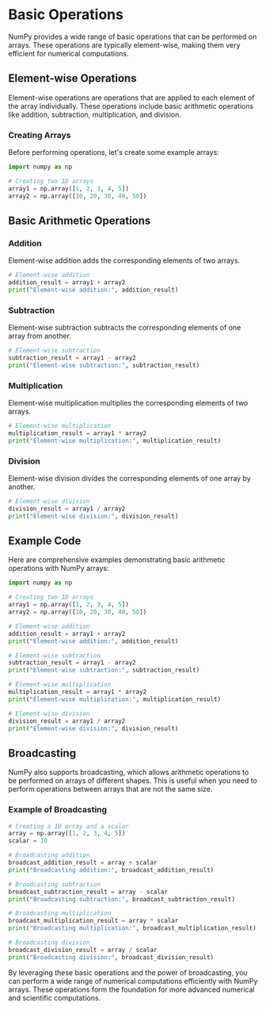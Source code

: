 # Basic Operations
NumPy provides a wide range of basic operations that can be performed on arrays. These operations are typically element-wise, making them very efficient for numerical computations.

## Element-wise Operations
Element-wise operations are operations that are applied to each element of the array individually. These operations include basic arithmetic operations like addition, subtraction, multiplication, and division.

### Creating Arrays
Before performing operations, let's create some example arrays:

```python
import numpy as np

# Creating two 1D arrays
array1 = np.array([1, 2, 3, 4, 5])
array2 = np.array([10, 20, 30, 40, 50])
```

## Basic Arithmetic Operations
### Addition
Element-wise addition adds the corresponding elements of two arrays.

```python
# Element-wise addition
addition_result = array1 + array2
print("Element-wise addition:", addition_result)
```

### Subtraction
Element-wise subtraction subtracts the corresponding elements of one array from another.

```python
# Element-wise subtraction
subtraction_result = array1 - array2
print("Element-wise subtraction:", subtraction_result)
```

### Multiplication
Element-wise multiplication multiplies the corresponding elements of two arrays.

```python
# Element-wise multiplication
multiplication_result = array1 * array2
print("Element-wise multiplication:", multiplication_result)
```

### Division
Element-wise division divides the corresponding elements of one array by another.

```python
# Element-wise division
division_result = array1 / array2
print("Element-wise division:", division_result)
```

## Example Code
Here are comprehensive examples demonstrating basic arithmetic operations with NumPy arrays:

```python
import numpy as np

# Creating two 1D arrays
array1 = np.array([1, 2, 3, 4, 5])
array2 = np.array([10, 20, 30, 40, 50])

# Element-wise addition
addition_result = array1 + array2
print("Element-wise addition:", addition_result)

# Element-wise subtraction
subtraction_result = array1 - array2
print("Element-wise subtraction:", subtraction_result)

# Element-wise multiplication
multiplication_result = array1 * array2
print("Element-wise multiplication:", multiplication_result)

# Element-wise division
division_result = array1 / array2
print("Element-wise division:", division_result)
```

## Broadcasting
NumPy also supports broadcasting, which allows arithmetic operations to be performed on arrays of different shapes. This is useful when you need to perform operations between arrays that are not the same size.

### Example of Broadcasting
```python
# Creating a 1D array and a scalar
array = np.array([1, 2, 3, 4, 5])
scalar = 10

# Broadcasting addition
broadcast_addition_result = array + scalar
print("Broadcasting addition:", broadcast_addition_result)

# Broadcasting subtraction
broadcast_subtraction_result = array - scalar
print("Broadcasting subtraction:", broadcast_subtraction_result)

# Broadcasting multiplication
broadcast_multiplication_result = array * scalar
print("Broadcasting multiplication:", broadcast_multiplication_result)

# Broadcasting division
broadcast_division_result = array / scalar
print("Broadcasting division:", broadcast_division_result)
```

By leveraging these basic operations and the power of broadcasting, you can perform a wide range of numerical computations efficiently with NumPy arrays. These operations form the foundation for more advanced numerical and scientific computations.
